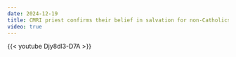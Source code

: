 ```yaml
---
date: 2024-12-19
title: CMRI priest confirms their belief in salvation for non-Catholics
video: true
---
```



{{< youtube Djy8dl3-D7A >}}
